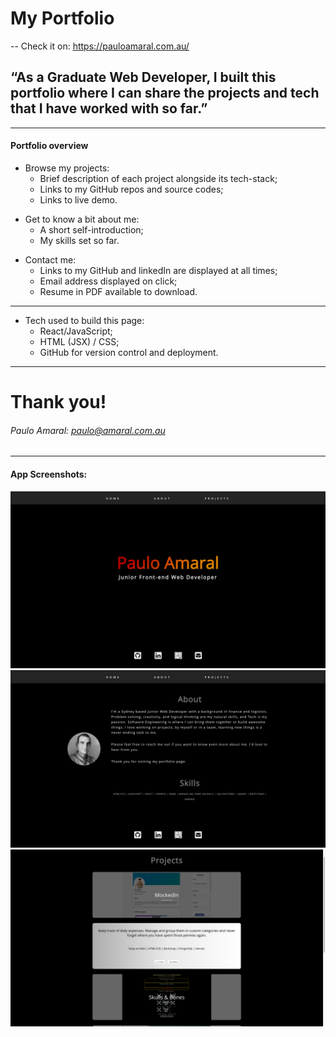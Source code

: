 # My Portfolio

-- Check it on: https://pauloamaral.com.au/

## “As a Graduate Web Developer, I built this portfolio where I can share the projects and tech that I have worked with so far.”

---

#### Portfolio overview

- Browse my projects:
  - Brief description of each project alongside its tech-stack;
  - Links to my GitHub repos and source codes;
  - Links to live demo.

* Get to know a bit about me:
  - A short self-introduction;
  - My skills set so far.

- Contact me:
  - Links to my GitHub and linkedIn are displayed at all times;
  - Email address displayed on click;
  - Resume in PDF available to download.

---

- Tech used to build this page:
  - React/JavaScript;
  - HTML (JSX) / CSS;
  - GitHub for version control and deployment.

---

# Thank you!

###### Paulo Amaral: paulo@amaral.com.au

---

#### App Screenshots:

![Home](/public/screenshots/portfolio1.png)
![About](/public/screenshots/portfolio2.png)
![Projects](/public/screenshots/portfolio3.png)
